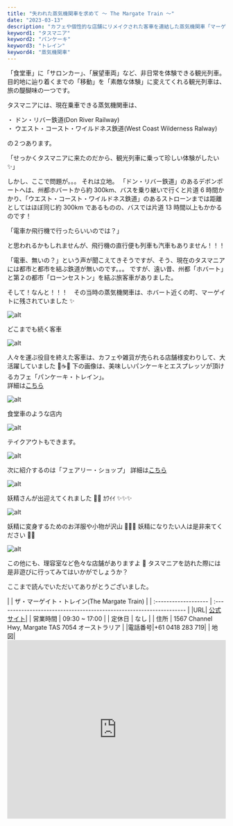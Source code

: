 ```yaml
---
title: "失われた蒸気機関車を求めて 〜 The Margate Train 〜"
date: "2023-03-13"
description: "カフェや個性的な店舗にリメイクされた客車を連結した蒸気機関車「マーゲイト・トレイン(The Margate Train)で過ごす休日"
keyword1: "タスマニア"
keyword2: "パンケーキ"
keyword3: "トレイン"
keyword4: "蒸気機関車"
---
```


「食堂車」に「サロンカー」、「展望車両」など、非日常を体験できる観光列車。  
目的地に辿り着くまでの「移動」を「素敵な体験」に変えてくれる観光列車は、旅の醍醐味の一つです。

タスマニアには、現在乗車できる蒸気機関車は、

・ ドン・リバー鉄道(Don River Railway)  
・ ウエスト・コースト・ワイルドネス鉄道(West Coast Wilderness Ralway)

の２つあります。

「せっかくタスマニアに来たのだから、観光列車に乗って珍しい体験がしたい ✨」

しかし、ここで問題が。。。 それは立地。
「ドン・リバー鉄道」のあるデボンポートへは、州都ホバートから約 300km、バスを乗り継いで行くと片道 6 時間かかり、「ウエスト・コースト・ワイルドネス鉄道」のあるストローンまでは距離としてはほぼ同じ約 300km であるものの、バスでは片道 13 時間以上もかかるのです！

「電車か飛行機で行ったらいいのでは？」

と思われるかもしれませんが、飛行機の直行便も列車も汽車もありません！！！

「電車、無いの？」という声が聞こえてきそうですが、そう、現在のタスマニアには都市と都市を結ぶ鉄道が無いのです。。。
ですが、遠い昔、州都「ホバート」と第２の都市「ローンセストン」を結ぶ旅客車がありました。

そして！なんと！！！　その当時の蒸気機関車は、ホバート近くの町、マーゲイトに残されていました ✨

![alt](/images/columns/1/1.webp)

どこまでも続く客車

![alt](/images/columns/1/2.webp)

人々を運ぶ役目を終えた客車は、カフェや雑貨が売られる店舗様変わりして、大活躍していました 🥞☕️💫
下の画像は、美味しいパンケーキとエスプレッソが頂けるカフェ「パンケーキ・トレイン」。  
詳細は[こちら](https://vegitabi.com/posts/14)

![alt](/images/columns/1/3.webp)

食堂車のような店内

![alt](/images/columns/1/4.webp)

テイクアウトもできます。

![alt](/images/columns/1/5.webp)

次に紹介するのは「フェアリー・ショップ」
詳細は[こちら](https://vegitabi.com/posts/15)

![alt](/images/columns/1/6.webp)

妖精さんが出迎えてくれました 🧚💫 ｶﾜｲｲ ✨✨✨

![alt](/images/columns/1/9.webp)

妖精に変身するためのお洋服や小物が沢山 👗👜👑
妖精になりたい人は是非来てください 🧝‍♀️

![alt](/images/columns/1/10.webp)

この他にも、理容室など色々な店舗がありますよ 💈
タスマニアを訪れた際には是非遊びに行ってみてはいかがでしょうか？

ここまで読んでいただいてありがとうございました。

<div class="table-wrap">
|       | ザ・マーゲイト・トレイン(The Margate Train)                               |
| :------------------- | :------------------------------------------------------------------- |
|URL| <a href="https://www.discovertasmania.com.au/things-to-do/heritage-and-history/themargatetrain/" target="_blank">公式サイト</a>|
| 営業時間 | 09:30 ~ 17:00                                                 |
| 定休日   | なし                                  |
| 住所                 | 1567 Channel Hwy, Margate TAS 7054 オーストラリア |
|電話番号|+61 0418 283 719|
| 地図|<iframe src="https://www.google.com/maps/embed?pb=!1m18!1m12!1m3!1d2917.119688592857!2d147.26800891129034!3d-43.017867848867596!2m3!1f0!2f0!3f0!3m2!1i1024!2i768!4f13.1!3m3!1m2!1s0xaa6dd6de272526bf%3A0xa33e7f70ed1fa61e!2sThe%20Margate%20Train!5e0!3m2!1sja!2sjp!4v1686391473370!5m2!1sja!2sjp" width="100%" height="412px" style="border:0;" allowfullscreen="" loading="lazy" referrerpolicy="no-referrer-when-downgrade"></iframe>
</div>
